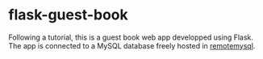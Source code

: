 # flask-guest-book

Following a tutorial, this is a guest book web app developped using Flask. The app is connected to a MySQL database freely hosted in [remotemysql](https://remotemysql.com/).
